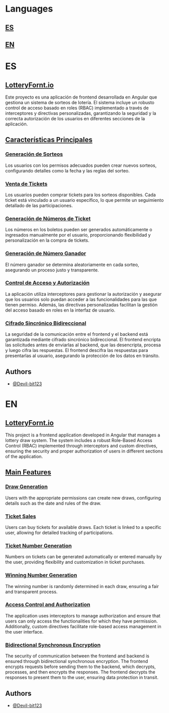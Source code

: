 # Languages
## [ES](#es)
## [EN](#en)

# ES
## [LotteryFornt.io](#lotteryforntio)
Este proyecto es una aplicación de frontend desarrollada en Angular que gestiona un sistema de sorteos de lotería. El sistema incluye un robusto control de acceso basado en roles (RBAC) implementado a través de interceptores y directivas personalizadas, garantizando la seguridad y la correcta autorización de los usuarios en diferentes secciones de la aplicación.

## [Características Principales](#caracteristicas-principales)

### [Generación de Sorteos](#generacion-de-sorteos)
Los usuarios con los permisos adecuados pueden crear nuevos sorteos, configurando detalles como la fecha y las reglas del sorteo.

### [Venta de Tickets](#venta-de-tickets)
Los usuarios pueden comprar tickets para los sorteos disponibles. Cada ticket está vinculado a un usuario específico, lo que permite un seguimiento detallado de las participaciones.

### [Generación de Números de Ticket](#generacion-de-numeros-de-ticket)
Los números en los boletos pueden ser generados automáticamente o ingresados manualmente por el usuario, proporcionando flexibilidad y personalización en la compra de tickets.

### [Generación de Número Ganador](#generacion-de-numero-ganador)
El número ganador se determina aleatoriamente en cada sorteo, asegurando un proceso justo y transparente.

### [Control de Acceso y Autorización](#control-de-acceso-y-autorizacion)
La aplicación utiliza interceptores para gestionar la autorización y asegurar que los usuarios solo puedan acceder a las funcionalidades para las que tienen permiso. Además, las directivas personalizadas facilitan la gestión del acceso basado en roles en la interfaz de usuario.

### [Cifrado Sincrónico Bidireccional](#cifrado-sincronico-bidireccional)
La seguridad de la comunicación entre el frontend y el backend está garantizada mediante cifrado sincrónico bidireccional. El frontend encripta las solicitudes antes de enviarlas al backend, que las desencripta, procesa y luego cifra las respuestas. El frontend descifra las respuestas para presentarlas al usuario, asegurando la protección de los datos en tránsito.

## Authors

- [@Devil-bit123](https://github.com/Devil-bit123)

# EN

## [LotteryFornt.io](#lotteryforntio)
This project is a frontend application developed in Angular that manages a lottery draw system. The system includes a robust Role-Based Access Control (RBAC) implemented through interceptors and custom directives, ensuring the security and proper authorization of users in different sections of the application.

## [Main Features](#main-features)

### [Draw Generation](#draw-generation)
Users with the appropriate permissions can create new draws, configuring details such as the date and rules of the draw.

### [Ticket Sales](#ticket-sales)
Users can buy tickets for available draws. Each ticket is linked to a specific user, allowing for detailed tracking of participations.

### [Ticket Number Generation](#ticket-number-generation)
Numbers on tickets can be generated automatically or entered manually by the user, providing flexibility and customization in ticket purchases.

### [Winning Number Generation](#winning-number-generation)
The winning number is randomly determined in each draw, ensuring a fair and transparent process.

### [Access Control and Authorization](#access-control-and-authorization)
The application uses interceptors to manage authorization and ensure that users can only access the functionalities for which they have permission. Additionally, custom directives facilitate role-based access management in the user interface.

### [Bidirectional Synchronous Encryption](#bidirectional-synchronous-encryption)
The security of communication between the frontend and backend is ensured through bidirectional synchronous encryption. The frontend encrypts requests before sending them to the backend, which decrypts, processes, and then encrypts the responses. The frontend decrypts the responses to present them to the user, ensuring data protection in transit.

## Authors

- [@Devil-bit123](https://github.com/Devil-bit123)
